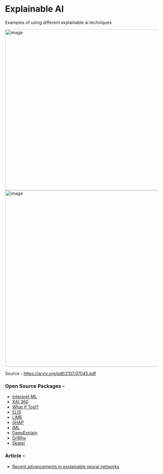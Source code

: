 # Explainable AI 

Examples of using different explainable ai techniques

<img width="529" alt="image" src="https://user-images.githubusercontent.com/28613989/201048996-d3b5942b-391c-4ed3-bf5e-511ad59cf3ea.png">

<img width="580" alt="image" src="https://user-images.githubusercontent.com/28613989/201079069-b5516eaf-f59d-4877-be6d-4e40f8641672.png">

Source - https://arxiv.org/pdf/2107.07045.pdf


### Open Source Packages -
- [Interpret ML](https://github.com/interpretml/interpret/)
- [XAI 360](https://aix360.mybluemix.net/)
- [What If Tool?](https://pair-code.github.io/what-if-tool/)
- [ELI5](https://eli5.readthedocs.io/en/latest/)
- [LIME](https://github.com/marcotcr/lime)
- [SHAP](https://shap.readthedocs.io/en/latest/)
- [IML](https://github.com/christophM/iml)
- [DeepExplain](https://github.com/marcoancona/DeepExplain)
- [DrWhy](https://github.com/ModelOriented/DrWhy)
- [Skater](https://github.com/oracle/Skater)

### Article - 
- [Recent advancements in explainable neural networks](https://towardsdatascience.com/recent-advancements-in-explainable-neural-networks-2cd06b5d2016)


